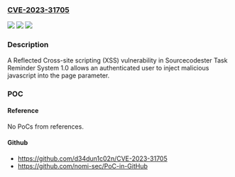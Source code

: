 ### [CVE-2023-31705](https://cve.mitre.org/cgi-bin/cvename.cgi?name=CVE-2023-31705)
![](https://img.shields.io/static/v1?label=Product&message=n%2Fa&color=blue)
![](https://img.shields.io/static/v1?label=Version&message=n%2Fa&color=blue)
![](https://img.shields.io/static/v1?label=Vulnerability&message=n%2Fa&color=brighgreen)

### Description

A Reflected Cross-site scripting (XSS) vulnerability in Sourcecodester Task Reminder System 1.0 allows an authenticated user to inject malicious javascript into the page parameter.

### POC

#### Reference
No PoCs from references.

#### Github
- https://github.com/d34dun1c02n/CVE-2023-31705
- https://github.com/nomi-sec/PoC-in-GitHub

